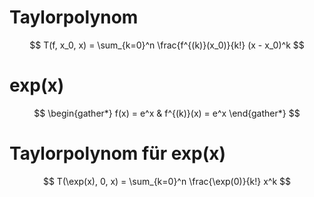 # Taylorpolynom

$$
T(f, x_0, x) = \sum_{k=0}^n \frac{f^{(k)}(x_0)}{k!} (x - x_0)^k
$$

# exp(x)

$$
\begin{gather*}
	f(x) = e^x & f^{(k)}(x) = e^x
\end{gather*}
$$

# Taylorpolynom für exp(x)

$$
T(\exp(x), 0, x) = \sum_{k=0}^n \frac{\exp(0)}{k!} x^k
$$